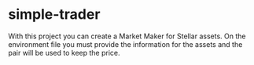 # simple-trader

With this project you can create a Market Maker for Stellar assets.
On the environment file you must provide the information for the assets and the pair will be used to keep the price.
